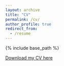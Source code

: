 ```yaml
---
layout: archive
title: "CV"
permalink: /cv/
author_profile: true
redirect_from:
  - /resume
---
```


{% include base_path %}


[Download my CV here](https://github.com/claydergc/claydergc.github.io/blob/master/files/ClayderGonzalez_CV.pdf)
